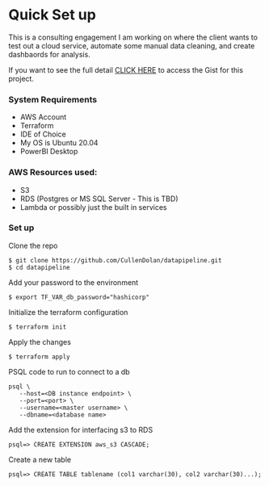 # Quick Set up

This is a consulting engagement I am working on where the client wants to test out a cloud service, automate some manual data cleaning, and create dashbaords for analysis.

If you want to see the full detail [CLICK HERE](https://gist.github.com/CullenDolan/89120be904b531d5787d4785257fd8a1) to access the Gist for this project.

### System Requirements
- AWS Account
- Terraform
- IDE of Choice
- My OS is Ubuntu 20.04
- PowerBI Desktop

### AWS Resources used:
- S3
- RDS (Postgres or MS SQL Server - This is TBD)
- Lambda or possibly just the built in services

### Set up

Clone the repo
```
$ git clone https://github.com/CullenDolan/datapipeline.git
$ cd datapipeline
```
Add your password to the environment
```
$ export TF_VAR_db_password="hashicorp"
```
Initialize the terraform configuration
```
$ terraform init
```
Apply the changes
```
$ terraform apply
```
PSQL code to run to connect to a db
```
psql \
   --host=<DB instance endpoint> \
   --port=<port> \
   --username=<master username> \
   --dbname=<database name> 
```
Add the extension for interfacing s3 to RDS
```
psql=> CREATE EXTENSION aws_s3 CASCADE;
```
Create a new table
```
psql=> CREATE TABLE tablename (col1 varchar(30), col2 varchar(30)...);
```
